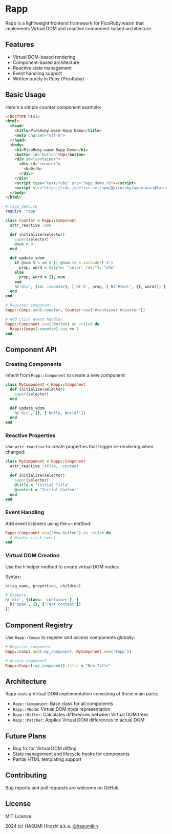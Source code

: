 # Rapp

Rapp is a lightweight frontend framework for PicoRuby.wasm that implements Virtual DOM and reactive component-based architecture.

## Features

- Virtual DOM-based rendering
- Component-based architecture
- Reactive state management
- Event handling support
- Written purely in Ruby (PicoRuby)

## Basic Usage

Here's a simple counter component example:

```html
<!DOCTYPE html>
<html>
  <head>
    <title>PicoRuby.wasm Rapp Demo</title>
    <meta charset="utf-8">
  </head>
  <body>
    <h1>PicoRuby.wasm Rapp Demo</h1>
    <button id="button">Up</button>
    <div id="container">
      <div id="counter">
        <b>0</b>
      </div>
    </div>
    <script type="text/ruby" src="rapp_demo.rb"></script>
    <script src="https://cdn.jsdelivr.net/npm/@picoruby/wasm-wasi@latest/dist/init.iife.js"></script>
  </body>
</html>
```

```ruby
# rapp_demo.rb
require 'rapp'

class Counter < Rapp::Component
  attr_reactive :num

  def initialize(selector)
    super(selector)
    @num = 0
  end

  def update_vdom
    if @num % 3 == 0 || @num.to_s.include?('3')
      prop, word = {style: "color: red;"}, "aho"
    else
      prop, word = {}, num
    end
    h('div', {id: :counter}, [ h('b', prop, [ h('#text', {}, word)]) ])
  end
end

# Register component
Rapp::Comps.add(:counter, Counter.new('#container #counter'))

# Add click event handler
Rapp::Component.new(:button).on :click do
  Rapp::Comps[:counter].num += 1
end
```

## Component API

### Creating Components

Inherit from `Rapp::Component` to create a new component:

```ruby
class MyComponent < Rapp::Component
  def initialize(selector)
    super(selector)
  end

  def update_vdom
    h('div', {}, ['Hello, World!'])
  end
end
```

### Reactive Properties

Use `attr_reactive` to create properties that trigger re-rendering when changed:

```ruby
class MyComponent < Rapp::Component
  attr_reactive :title, :content

  def initialize(selector)
    super(selector)
    @title = "Initial Title"
    @content = "Initial Content"
  end
end
```

### Event Handling

Add event listeners using the `on` method:

```ruby
Rapp::Component.new('#my-button').on :click do
  # Handle click event
end
```

### Virtual DOM Creation

Use the `h` helper method to create virtual DOM nodes:

Syntax:

```
h(tag_name, properties, children)
```

```ruby
# Example
h('div', {class: 'container'}, [
  h('span', {}, ['Text content'])
])
```

## Component Registry

Use `Rapp::Comps` to register and access components globally:

```ruby
# Register component
Rapp::Comps.add(:my_component, MyComponent.new('#app'))

# Access component
Rapp::Comps[:my_component].title = "New Title"
```

## Architecture

Rapp uses a Virtual DOM implementation consisting of these main parts:

- `Rapp::Component`: Base class for all components
- `Rapp::VNode`: Virtual DOM node representation
- `Rapp::Differ`: Calculates differences between Virtual DOM trees
- `Rapp::Patcher`: Applies Virtual DOM differences to actual DOM

## Future Plans

- Bug fix for Virtual DOM diffing
- State management and lifecycle hooks for components
- Partial HTML templating support

## Contributing

Bug reports and pull requests are welcome on GitHub.

## License

MIT License.

2024 (c) HASUMI Hitoshi a.k.a. [@hasumikin](https://twitter.com/hasumikin)
